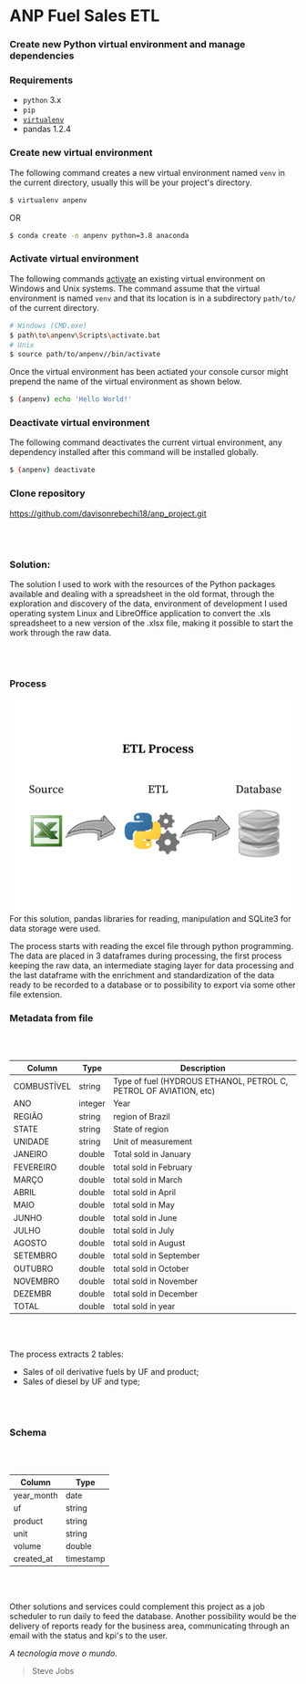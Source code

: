 ANP Fuel Sales ETL
================

### Create new Python virtual environment and manage dependencies

### Requirements
* `python` 3.x
* `pip`
* [`virtualenv`](https://virtualenv.pypa.io/en/latest/)
* pandas 1.2.4


### Create new virtual environment
The following command creates a new virtual environment named `venv` in the current directory, usually this will be your project's directory.
```sh
$ virtualenv anpenv
```
OR
```sh
$ conda create -n anpenv python=3.8 anaconda
```


### Activate virtual environment
The following commands [activate](https://virtualenv.pypa.io/en/latest/userguide/#activate-script) an existing virtual environment on Windows and Unix systems. The command assume that the virtual environment is named `venv` and that its location is in a subdirectory `path/to/` of the current directory. 
```sh
# Windows (CMD.exe)
$ path\to\anpenv\Scripts\activate.bat
# Unix
$ source path/to/anpenv//bin/activate
```
Once the virtual environment has been actiated your console cursor might prepend the name of the virtual environment as shown below.
```sh
$ (anpenv) echo 'Hello World!'
```

### Deactivate virtual environment
The following command deactivates the current virtual environment, any dependency installed after this command will be installed globally.
```sh
$ (anpenv) deactivate
```


### Clone repository
https://github.com/davisonrebechi18/anp_project.git

<br/>
<br/>

### Solution:

The solution I used to work with the resources of the Python packages available 
and dealing with a spreadsheet in the old format, through the exploration and 
discovery of the data, environment of development I used operating system Linux 
and LibreOffice application to convert the .xls spreadsheet to a new version of 
the .xlsx file, making it possible to start the work through the raw data.

<br/>
<br/>

### Process


<img src="image_overview.png"
     alt="Process"
     style="float: left; margin-right: 10px;" />

<br/>
<br/>

For this solution, pandas libraries for reading, manipulation and SQLite3 for data storage were used.

The process starts with reading the excel file through python programming.
The data are placed in 3 dataframes during processing, the first process keeping the raw data, an intermediate staging layer for data processing and the last dataframe with the enrichment and standardization of the data ready to be recorded to a database or to possibility to export via some other file extension.


### Metadata from file

<br/>
<br/>

Column        | Type          | Description
------------- | ------------- | -------------
COMBUSTÍVEL   | string        | Type of fuel (HYDROUS ETHANOL, PETROL C, PETROL OF AVIATION, etc)
ANO           | integer       | Year
REGIÃO        | string        | region of Brazil
STATE         | string        | State of region
UNIDADE       | string        | Unit of measurement
JANEIRO       | double        | Total sold in January
FEVEREIRO     | double        | total sold in February
MARÇO         | double        | total sold in March
ABRIL         | double        | total sold in April
MAIO          | double        | total sold in May
JUNHO         | double        | total sold in June
JULHO         | double        | total sold in July
AGOSTO        | double        | total sold in August
SETEMBRO      | double        | total sold in September
OUTUBRO       | double        | total sold in October
NOVEMBRO      | double        | total sold in November
DEZEMBR       | double        | total sold in December
TOTAL         | double        | total sold in year


<br/>
<br/>


The process extracts 2 tables:

 - Sales of oil derivative fuels by UF and product;
 - Sales of diesel by UF and type;
 
<br/>
<br/>

### Schema 

<br/>
<br/>

Column | Type
------------- | -------------
year_month  | date
uf          | string
product     | string
unit        | string
volume      | double
created_at  | timestamp

<br/>
<br/>

Other solutions and services could complement this project as a job scheduler to run daily to feed the database.
Another possibility would be the delivery of reports ready for the business area, communicating through an email with the status and kpi's to the user. 

*A tecnologia move o mundo.*
> Steve Jobs
